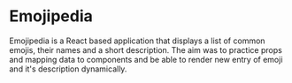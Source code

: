 # Emojipedia

Emojipedia is a React based application that displays a list of common emojis, their names and a short description.
The aim was to practice props and mapping data to components and be able to render new entry of emoji and it's description dynamically.



